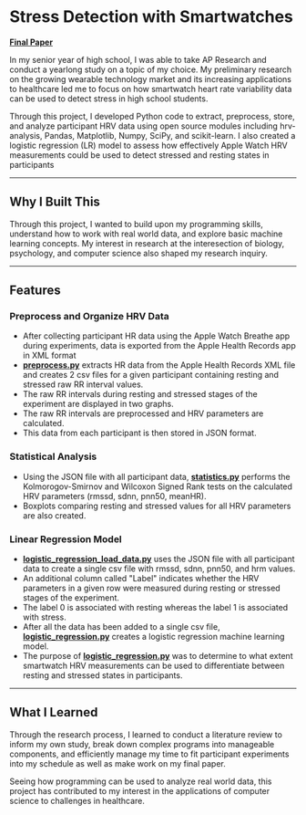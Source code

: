 # Stress Detection with Smartwatches

[**Final Paper**](https://drive.google.com/file/d/1dc5VqZodXUlEKjaarF4qZAdfQVxDm_KZ/view)

In my senior year of high school, I was able to take AP Research and conduct a yearlong study on a topic of my choice.  My preliminary research on the growing wearable technology market and its increasing applications to healthcare led me to focus on how smartwatch heart rate variability data can be used to detect stress in high school students.  

Through this project, I developed Python code to extract, preprocess, store, and analyze participant HRV data using open source modules including hrv-analysis, Pandas, Matplotlib, Numpy, SciPy, and scikit-learn.  I also created a logistic regression (LR) model to assess how effectively Apple Watch HRV measurements could be used to detect stressed and resting states in participants

---

## Why I Built This

Through this project, I wanted to build upon my programming skills, understand how to work with real world data, and explore basic machine learning concepts.  My interest in research at the interesection of biology, psychology, and computer science also shaped my research inquiry.

---

## Features

### Preprocess and Organize HRV Data

- After collecting participant HR data using the Apple Watch Breathe app during experiments, data is exported from the Apple Health Records app in XML format
- [**preprocess.py**](preprocessing.py) extracts HR data from the Apple Health Records XML file and creates 2 csv files for a given participant containing resting and stressed raw RR interval values.  
- The raw RR intervals during resting and stressed stages of the experiment are displayed in two graphs.  
- The raw RR intervals are preprocessed and HRV parameters are calculated.  
- This data from each participant is then stored in JSON format.      

### Statistical Analysis

- Using the JSON file with all participant data, [**statistics.py**](statistics.py) performs the Kolmorogov-Smirnov and Wilcoxon Signed Rank tests on the calculated HRV parameters (rmssd, sdnn, pnn50, meanHR).
- Boxplots comparing resting and stressed values for all HRV parameters are also created.

### Linear Regression Model

- [**logistic_regression_load_data.py**](logistic_regression_load_data.py) uses the JSON file with all participant data to create a single csv file with rmssd, sdnn, pnn50, and hrm values.
- An additional column called "Label" indicates whether the HRV parameters in a given row were measured during resting or stressed stages of the experiment.
- The label 0 is associated with resting whereas the label 1 is associated with stress.
- After all the data has been added to a single csv file, [**logistic_regression.py**](logistic_regression.py) creates a logistic regression machine learning model.
- The purpose of [**logistic_regression.py**](logistic_regression.py) was to determine to what extent smartwatch HRV measurements can be used to differentiate between resting and stressed states in participants.

---

## What I Learned

Through the research process, I learned to conduct a literature review to inform my own study, break down complex programs into manageable components, and efficiently manage my time to fit participant experiments into my schedule as well as make work on my final paper.

Seeing how programming can be used to analyze real world data, this project has contributed to my interest in the applications of computer science to challenges in healthcare.  
